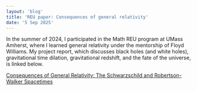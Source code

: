 ```yaml
---
layout: 'blog'
title: 'REU paper: Consequences of general relativity'
date: '5 Sep 2025'
---
```


In the summer of 2024, I participated in the Math REU program at UMass Amherst, where I learned general relativity under the mentorship of Floyd Williams. My project report, which discusses black holes (and white holes), gravitational time dilation, gravitational redshift, and the fate of the universe, is linked below.

[Consequences of General Relativity: The Schwarzschild and Robertson-Walker Spacetimes](final-paper.pdf)
